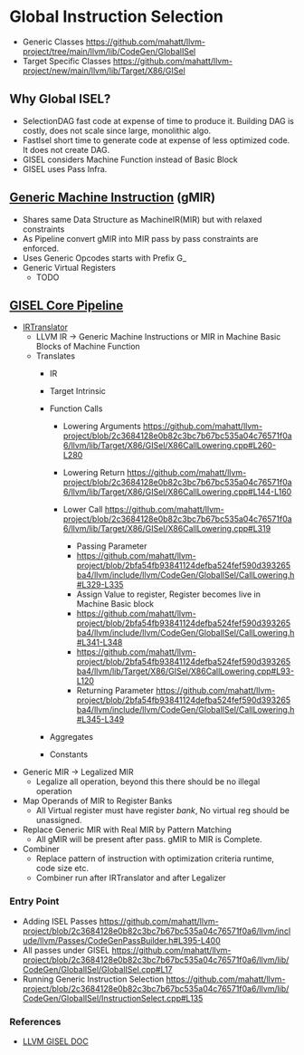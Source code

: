 # Global Instruction Selection
* Generic Classes https://github.com/mahatt/llvm-project/tree/main/llvm/lib/CodeGen/GlobalISel
* Target Specific Classes https://github.com/mahatt/llvm-project/new/main/llvm/lib/Target/X86/GISel

## Why Global ISEL?
* SelectionDAG fast code at expense of time to produce it. Building DAG is costly, does not scale since large, monolithic algo.
* FastIsel short time to generate code at expense of less optimized code. It does not create DAG.
* GISEL considers Machine Function instead of Basic Block
* GISEL uses Pass Infra.

## [Generic Machine Instruction](https://llvm.org/docs/GlobalISel/GMIR.html) (gMIR)
*  Shares same Data Structure as MachineIR(MIR) but with relaxed constraints
*  As Pipeline convert gMIR into MIR pass by pass constraints are enforced.
*  Uses Generic Opcodes starts with Prefix G_
*  Generic Virtual Registers
    + TODO
  
  
## [GISEL Core Pipeline](https://llvm.org/docs/GlobalISel/Pipeline.html)
* [IRTranslator](https://llvm.org/docs/GlobalISel/IRTranslator.html)
  + LLVM IR -> Generic Machine Instructions or MIR in Machine Basic Blocks of Machine Function
  + Translates
    - IR
    - Target Intrinsic
    - Function Calls
       + Lowering Arguments
         https://github.com/mahatt/llvm-project/blob/2c3684128e0b82c3bc7b67bc535a04c76571f0a6/llvm/lib/Target/X86/GISel/X86CallLowering.cpp#L260-L280
       + Lowering Return
         https://github.com/mahatt/llvm-project/blob/2c3684128e0b82c3bc7b67bc535a04c76571f0a6/llvm/lib/Target/X86/GISel/X86CallLowering.cpp#L144-L160
         
       + Lower Call
         https://github.com/mahatt/llvm-project/blob/2c3684128e0b82c3bc7b67bc535a04c76571f0a6/llvm/lib/Target/X86/GISel/X86CallLowering.cpp#L319
 
         * Passing Parameter
          - https://github.com/mahatt/llvm-project/blob/2bfa54fb93841124defba524fef590d393265ba4/llvm/include/llvm/CodeGen/GlobalISel/CallLowering.h#L329-L335
          - Assign Value to register, Register becomes live in Machine Basic block
          - https://github.com/mahatt/llvm-project/blob/2bfa54fb93841124defba524fef590d393265ba4/llvm/include/llvm/CodeGen/GlobalISel/CallLowering.h#L341-L348
          - https://github.com/mahatt/llvm-project/blob/2bfa54fb93841124defba524fef590d393265ba4/llvm/lib/Target/X86/GISel/X86CallLowering.cpp#L93-L120
          * Returning Parameter
            https://github.com/mahatt/llvm-project/blob/2bfa54fb93841124defba524fef590d393265ba4/llvm/include/llvm/CodeGen/GlobalISel/CallLowering.h#L345-L349
         
    - Aggregates
    - Constants
* Generic MIR -> Legalized MIR
  + Legalize all operation, beyond this there should be no illegal operation
* Map Operands of MIR to Register Banks
  + All Virtual register must have register *bank*, No virtual reg should be unassigned.
* Replace Generic MIR with Real MIR by Pattern Matching
  + All gMIR will be present after pass. gMIR to MIR is Complete.
* Combiner
  + Replace pattern of instruction with optimization criteria runtime, code size etc.
  + Combiner run after IRTranslator and after Legalizer 
### Entry Point
* Adding ISEL Passes
  https://github.com/mahatt/llvm-project/blob/2c3684128e0b82c3bc7b67bc535a04c76571f0a6/llvm/include/llvm/Passes/CodeGenPassBuilder.h#L395-L400
* All passes under GISEL
  https://github.com/mahatt/llvm-project/blob/2c3684128e0b82c3bc7b67bc535a04c76571f0a6/llvm/lib/CodeGen/GlobalISel/GlobalISel.cpp#L17
* Running Generic Instruction Selection
  https://github.com/mahatt/llvm-project/blob/2c3684128e0b82c3bc7b67bc535a04c76571f0a6/llvm/lib/CodeGen/GlobalISel/InstructionSelect.cpp#L135
### References
* [LLVM GISEL DOC](https://llvm.org/docs/GlobalISel/index.html)
